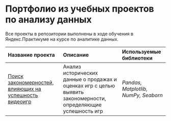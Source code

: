 # Портфолио из учебных проектов по анализу данных

Все проекты в репозитории выполнены в ходе обучения в Яндекс.Практикуме на курсе по аналитике данных.

| Название проекта | Описание | Используемые библиотеки | 
| :---------------------- | :---------------------- | :---------------------- |
| [ Поиск закономерностей, влияющих на успешность видеоигр](games-platforms-popular) | Анализ исторических данные о продажах и оценках игр с целью выявить закономерности, определяющие успешность игр| *Pandas, Matplotlib, NumPy, Seaborn*|

